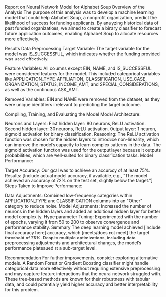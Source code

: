 Report on Neural Network Model for Alphabet Soup
Overview of the Analysis
The purpose of this analysis was to develop a machine learning model that could help Alphabet Soup, a nonprofit organization, predict the likelihood of success for funding applicants. By analyzing historical data of past funded organizations, we aimed to create a binary classifier to forecast future application outcomes, enabling Alphabet Soup to allocate resources more effectively.

Results
Data Preprocessing
Target Variable: The target variable for the model was IS_SUCCESSFUL, which indicates whether the funding provided was used effectively.

Feature Variables: All columns except EIN, NAME, and IS_SUCCESSFUL were considered features for the model. This included categorical variables like APPLICATION_TYPE, AFFILIATION, CLASSIFICATION, USE_CASE, ORGANIZATION, STATUS, INCOME_AMT, and SPECIAL_CONSIDERATIONS, as well as the continuous ASK_AMT.

Removed Variables: EIN and NAME were removed from the dataset, as they were unique identifiers irrelevant to predicting the target outcome.

Compiling, Training, and Evaluating the Model
Model Architecture:

Neurons and Layers:
First hidden layer: 80 neurons, ReLU activation.
Second hidden layer: 30 neurons, ReLU activation.
Output layer: 1 neuron, sigmoid activation for binary classification.
Reasoning: The ReLU activation function was chosen for the hidden layers to introduce non-linearity, which can improve the model’s capacity to learn complex patterns in the data. The sigmoid activation function was used for the output layer because it outputs probabilities, which are well-suited for binary classification tasks.
Model Performance:

Target Accuracy: Our goal was to achieve an accuracy of at least 75%.
Results: [Include actual model accuracy, if available, e.g., “The model achieved an accuracy of 72% on the test set, slightly below the target.”]
Steps Taken to Improve Performance:

Data Adjustments: Combined low-frequency categories within APPLICATION_TYPE and CLASSIFICATION columns into an "Other" category to reduce noise.
Model Adjustments: Increased the number of neurons in the hidden layers and added an additional hidden layer for better model complexity.
Hyperparameter Tuning: Experimented with the number of epochs, varying it from 50 to 200 to observe convergence and performance stability.
Summary
The deep learning model achieved [include final accuracy here] accuracy, which [meets/does not meet] the target threshold of 75%. Despite multiple optimizations, including data preprocessing adjustments and architectural changes, the model’s performance plateaued at a sub-target level.

Recommendation
For further improvements, consider exploring alternative models. A Random Forest or Gradient Boosting classifier might handle categorical data more effectively without requiring extensive preprocessing and may capture feature interactions that the neural network struggled with. These tree-based methods are known for their robustness with tabular data, and could potentially yield higher accuracy and better interpretability for this problem.

